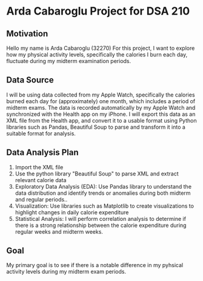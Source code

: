 # Arda Cabaroglu Project for DSA 210 

## Motivation
Hello my name is Arda Cabaroglu (32270) For this project, I want to explore how my physical activity levels, specifically the calories I burn each day, fluctuate during my midterm examination periods.

## Data Source
I will be using data collected from my Apple Watch, specifically the calories burned each day for (approximately) one month, which includes a period of midterm exams. The data is recorded automatically by my Apple Watch and synchronized with the Health app on my iPhone. I will export this data as an XML file from the Health app, and convert it to a usable format using Python libraries such as Pandas, Beautiful Soup to parse and transform it into a suitable format for analysis.


## Data Analysis Plan
1) Import the XML file
2) Use the python library "Beautiful Soup" to parse XML and extract relevant calorie data 
3) Exploratory Data Analysis (EDA): Use Pandas library to understand the data distribution and identify trends or anomalies during both midterm and regular periods..
4) Visualization: Use libraries such as Matplotlib to create visualizations to highlight changes in daily calorie expenditure
5) Statistical Analysis: I will perform correlation analysis to determine if there is a strong relationship between the calorie expenditure during regular weeks and midterm weeks.

## Goal
My primary goal is to see if there is a notable difference in my pyhsical activity levels during my midterm exam periods.





